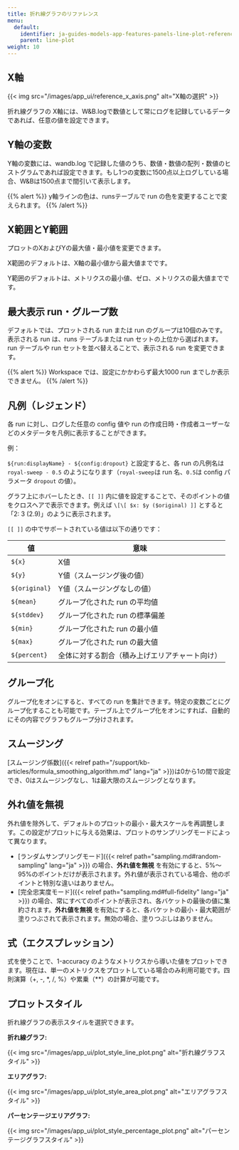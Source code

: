 ```yaml
---
title: 折れ線グラフのリファレンス
menu:
  default:
    identifier: ja-guides-models-app-features-panels-line-plot-reference
    parent: line-plot
weight: 10
---
```


## X軸

{{< img src="/images/app_ui/reference_x_axis.png" alt="X軸の選択" >}}

折れ線グラフの X軸には、W&B.logで数値として常にログを記録しているデータであれば、任意の値を設定できます。

## Y軸の変数

Y軸の変数には、wandb.log で記録した値のうち、数値・数値の配列・数値のヒストグラムであれば設定できます。もし1つの変数に1500点以上ログしている場合、W&Bは1500点まで間引いて表示します。

{{% alert %}}
y軸ラインの色は、runsテーブルで run の色を変更することで変えられます。
{{% /alert %}}

## X範囲とY範囲

プロットのXおよびYの最大値・最小値を変更できます。

X範囲のデフォルトは、X軸の最小値から最大値までです。

Y範囲のデフォルトは、メトリクスの最小値、ゼロ、メトリクスの最大値までです。

## 最大表示 run・グループ数

デフォルトでは、プロットされる run または run のグループは10個のみです。表示される run は、runs テーブルまたは run セットの上位から選ばれます。run テーブルや run セットを並べ替えることで、表示される run を変更できます。

{{% alert %}}
Workspace では、設定にかかわらず最大1000 run までしか表示できません。
{{% /alert %}}

## 凡例（レジェンド）

各 run に対し、ログした任意の config 値や run の作成日時・作成者ユーザーなどのメタデータを凡例に表示することができます。

例：

`${run:displayName} - ${config:dropout}` と設定すると、各 run の凡例名は `royal-sweep - 0.5` のようになります（`royal-sweep`は run 名、`0.5`は config パラメータ `dropout` の値）。

グラフ上にホバーしたとき、`[[ ]]` 内に値を設定することで、そのポイントの値をクロスヘアで表示できます。例えば `\[\[ $x: $y ($original) ]]` とすると「2: 3 (2.9)」のように表示されます。

`[[ ]]` の中でサポートされている値は以下の通りです：

| 値              | 意味                                           |
| --------------  | ---------------------------------------------- |
| `${x}`          | X値                                            |
| `${y}`          | Y値（スムージング後の値）                      |
| `${original}`   | Y値（スムージングなしの値）                    |
| `${mean}`       | グループ化された run の平均値                   |
| `${stddev}`     | グループ化された run の標準偏差                 |
| `${min}`        | グループ化された run の最小値                   |
| `${max}`        | グループ化された run の最大値                   |
| `${percent}`    | 全体に対する割合（積み上げエリアチャート向け）   |

## グループ化

グループ化をオンにすると、すべての run を集計できます。特定の変数ごとにグループ化することも可能です。テーブル上でグループ化をオンにすれば、自動的にその内容でグラフもグループ分けされます。

## スムージング

[スムージング係数]({{< relref path="/support/kb-articles/formula_smoothing_algorithm.md" lang="ja" >}})は0から1の間で設定でき、0はスムージングなし、1は最大限のスムージングとなります。

## 外れ値を無視

外れ値を除外して、デフォルトのプロットの最小・最大スケールを再調整します。この設定がプロットに与える効果は、プロットのサンプリングモードによって異なります。

- [ランダムサンプリングモード]({{< relref path="sampling.md#random-sampling" lang="ja" >}}) の場合、**外れ値を無視** を有効にすると、5%～95%のポイントだけが表示されます。外れ値が表示されている場合、他のポイントと特別な違いはありません。
- [完全忠実度モード]({{< relref path="sampling.md#full-fidelity" lang="ja" >}}) の場合、常にすべてのポイントが表示され、各バケットの最後の値に集約されます。**外れ値を無視** を有効にすると、各バケットの最小・最大範囲が塗りつぶされて表示されます。無効の場合、塗りつぶしはありません。

## 式（エクスプレッション）

式を使うことで、1-accuracy のようなメトリクスから導いた値をプロットできます。現在は、単一のメトリクスをプロットしている場合のみ利用可能です。四則演算（+, -, *, /, %）や累乗（**）の計算が可能です。

## プロットスタイル

折れ線グラフの表示スタイルを選択できます。

**折れ線グラフ:**

{{< img src="/images/app_ui/plot_style_line_plot.png" alt="折れ線グラフスタイル" >}}

**エリアグラフ:**

{{< img src="/images/app_ui/plot_style_area_plot.png" alt="エリアグラフスタイル" >}}

**パーセンテージエリアグラフ:**

{{< img src="/images/app_ui/plot_style_percentage_plot.png" alt="パーセンテージグラフスタイル" >}}